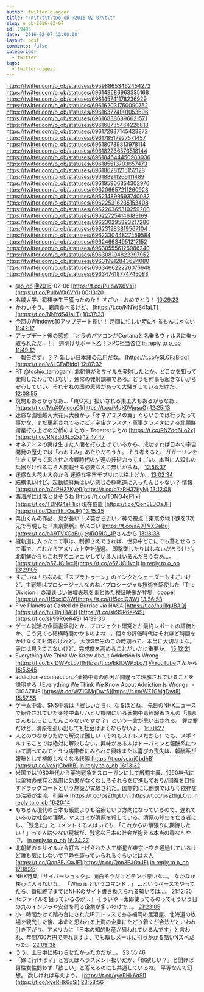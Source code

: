 ```yaml
---
author: twitter-blogger
title: "\n\t\t\t\t@o_ob @2016-02-07\t\t"
slug: o_ob-2016-02-07
id: 19493
date: '2016-02-07 12:00:00'
layout: post
comments: false
categories:
  - twitter
tags:
  - twitter-digest
---
```


https://twitter.com/o_ob/statuses/695988653462454272 https://twitter.com/o_ob/statuses/696143686963335168 https://twitter.com/o_ob/statuses/696145741178236929 https://twitter.com/o_ob/statuses/696162031750090752 https://twitter.com/o_ob/statuses/696163774001053696 https://twitter.com/o_ob/statuses/696168386896621571 https://twitter.com/o_ob/statuses/696168735464226818 https://twitter.com/o_ob/statuses/696172837145423872 https://twitter.com/o_ob/statuses/696178517927571457 https://twitter.com/o_ob/statuses/696180739813978114 https://twitter.com/o_ob/statuses/696182236576518144 https://twitter.com/o_ob/statuses/696184644450983936 https://twitter.com/o_ob/statuses/696185513703657473 https://twitter.com/o_ob/statuses/696186281215152128 https://twitter.com/o_ob/statuses/696188911266111489 https://twitter.com/o_ob/statuses/696195906354302976 https://twitter.com/o_ob/statuses/696206657211260928 https://twitter.com/o_ob/statuses/696214899693740032 https://twitter.com/o_ob/statuses/696225316235153408 https://twitter.com/o_ob/statuses/696226365310259200 https://twitter.com/o_ob/statuses/696227254146183169 https://twitter.com/o_ob/statuses/696230295893217280 https://twitter.com/o_ob/statuses/696231983819567104 https://twitter.com/o_ob/statuses/696233044827459584 https://twitter.com/o_ob/statuses/696246634951217152 https://twitter.com/o_ob/statuses/696305556126986240 https://twitter.com/o_ob/statuses/696308194822397952 https://twitter.com/o_ob/statuses/696319912843694080 https://twitter.com/o_ob/statuses/696346622226075648 https://twitter.com/o_ob/statuses/696347418774745088  

*   [@o_ob](https://twitter.com/o_ob) [@2016](https://twitter.com/2016)-02-06 [https://t.co/PuIbWX6VYi](https://t.co/PuIbWX6VYi) [00:13:20](https://twitter.com/o_ob/statuses/695988653462454272)
*   名城大学、将棋学生王獲ったのか！ すごい！おめでとう！ [10:29:23](https://twitter.com/o_ob/statuses/696143686963335168)
*   かわいそう。 鶏肉食べるけど。 [https://t.co/NNYdS41aLT](https://t.co/NNYdS41aLT) [10:37:33](https://twitter.com/o_ob/statuses/696145741178236929)
*   今回のWindows10アップデート長い！ 迂闊に忙しい時にやるもんじゃない [11:42:17](https://twitter.com/o_ob/statuses/696162031750090752)
*   アップデート後の感想 「オラのパソコンがCortanaと名乗るウィルスに乗っ取られただ...！」 週明けサポート乙！＞PC担当各位 [in reply to o_ob](https://twitter.com/o_ob/statuses/696162031750090752) [11:49:12](https://twitter.com/o_ob/statuses/696163774001053696)
*   「報告さず」？？ 新しい日本語の活用だな。 [https://t.co/ySLCFaBidq](https://t.co/ySLCFaBidq) [12:07:32](https://twitter.com/o_ob/statuses/696168386896621571)
*   RT [@toshio_tamogami](https://twitter.com/toshio_tamogami): 北朝鮮がミサイルを発射したとか。どこかを狙って発射したわけではない。通常の発射訓練である。どうせ何事も起きないから安心していい。それぞれの国の思惑があって大騒ぎしているだけだ。 [12:08:55](https://twitter.com/o_ob/statuses/696168735464226818)
*   筑駒もあるからなあ…「東○大」扱いされる東工大もあるからなあ… [https://t.co/MqX0VjqsuG](https://t.co/MqX0VjqsuG) [12:25:13](https://twitter.com/o_ob/statuses/696172837145423872)
*   迷惑な国境越え大花火大会から「オネアミスの翼」ぐらいまでは行ったって事かな、まだ更新されてるけど／宇宙クラスタ・軍事クラスタによる北朝鮮衛星打ち上げの分析のまとめ - Togetterまとめ [https://t.co/RNZdd6Lo2x](https://t.co/RNZdd6Lo2x) [12:47:47](https://twitter.com/o_ob/statuses/696178517927571457)
*   オネアミスの翼は生きた人間を打ち上げているから、成功すれば日本の宇宙開発の歴史では「おおすみ」あたりだろうか。 そう考えると、ガガーリンを生きて戻って来させた冷戦時代のソ連の技術力ってすごい。本当に人殺しの兵器だけ作るなら人間載せる必要なんて無いからね。 [12:56:37](https://twitter.com/o_ob/statuses/696180739813978114)
*   迷惑な大花火大会から 迷惑な宇宙デブリには格上げか... [13:02:34](https://twitter.com/o_ob/statuses/696182236576518144)
*   結構低いけど、起動傾斜角はいい感じの極軌道に入ったんじゃない？ 情報 [https://t.co/o7zPH37KyN](https://t.co/o7zPH37KyN) [13:12:08](https://twitter.com/o_ob/statuses/696184644450983936)
*   西海岸には落とせそうね [https://t.co/TDNG4eF1ix](https://t.co/TDNG4eF1ix) 現在位置 [https://t.co/Qon3EJOaJF](https://t.co/Qon3EJOaJF) [13:15:35](https://twitter.com/o_ob/statuses/696185513703657473)
*   栗山くんの作品、息が長い！メ芸から近い／神の視点！東京の地下鉄を3次元で再現した『東京動脈』がスゴい [https://t.co/aA9TVXCaBu](https://t.co/aA9TVXCaBu) [@IRORIO_JP](https://twitter.com/IRORIO_JP)さんから [13:18:38](https://twitter.com/o_ob/statuses/696186281215152128)
*   極軌道に入ったって事は、制御さえできれば、世界中どこにでも落とせるって事で、これからアメリカ上空を通過。 即撃墜したりはしないだろうけど。 北朝鮮からもこれ見てニヤニヤしている人はいるんだろうなあ...。 [https://t.co/o57UCl1vc1](https://t.co/o57UCl1vc1) [in reply to o_ob](https://twitter.com/o_ob/statuses/696185513703657473) [13:29:05](https://twitter.com/o_ob/statuses/696188911266111489)
*   すごいね！ちなみに「スプラトゥーン」のインクとシェーダーもすごいけど、主戦場はプロシージャルなのね／プロシージャル技術を駆使した「The Division」の凄まじい破壊表現をまとめた検証映像が登場 | doope! [https://t.co/i1f5xcIO3W](https://t.co/i1f5xcIO3W) [13:56:53](https://twitter.com/o_ob/statuses/696195906354302976)
*   Five Planets at Castell de Burriac via NASA [https://t.co/hul1lgJBAQ](https://t.co/hul1lgJBAQ) [https://t.co/sk99R6eR4S](https://t.co/sk99R6eR4S) [14:39:36](https://twitter.com/o_ob/statuses/696206657211260928)
*   ゲーム就活の企画書添削とか、プロジェクト研究とか最終レポートの評価とか、こう見ても結構時間かかるのよね...。個々の評価時代はそれほど時間をかけなくても済むけれど。 大学3年生のこの時期って、本当に大切だよな。 表には見えてこないけど、完成度を高めることがいかに重要か。 [15:12:21](https://twitter.com/o_ob/statuses/696214899693740032)
*   Everything We Think We Know About Addiction Is Wrong [https://t.co/EkfDWPxLc7](https://t.co/EkfDWPxLc7) [@YouTube](https://twitter.com/YouTube)さんから [15:53:45](https://twitter.com/o_ob/statuses/696225316235153408)
*   addiction→connection／薬物中毒の原因が間違って理解されていることを説明する「Everything We Think We Know About Addiction Is Wrong」 - GIGAZINE [https://t.co/WZ1GMgDwt5](https://t.co/WZ1GMgDwt5) [15:57:55](https://twitter.com/o_ob/statuses/696226365310259200)
*   ゲーム中毒、SNS中毒は「寂しいから」、なるほどね。 先日のNHKニュースで紹介されていた薬物中毒リハビリ機関にいる薬物中毒経験者さんの「清原さんもほっとしたんじゃないですか？」という一言が思い出される。 罪は罪だけど、清原を追い出しても社会はよくならないよ。 [16:01:27](https://twitter.com/o_ob/statuses/696227254146183169)
*   人とのつながりだけで解決は難しい（それもストレスだから）でも、スポイルすることでは絶対に解決しない。興味がある人はドーパミンと報酬系について調べてみて／うつ病患者にみられる興味または喜びの喪失は、報酬系が報酬として機能しなくなる状態 [https://t.co/vcxrjCbdhB](https://t.co/vcxrjCbdhB) [in reply to o_ob](https://twitter.com/o_ob/statuses/696226365310259200) [16:13:32](https://twitter.com/o_ob/statuses/696230295893217280)
*   米国では1980年代から薬物戦争をスローガンにして厳罰主義、1990年代には薬物の依存と乱用に効果がなくむしろそれらを促進しており//回復を目指すドラッグコートという施設が実験された。国際的には刑罰ではなく依存症の治療が主流。引用→ [https://t.co/psZtflgLOv](https://t.co/psZtflgLOv) [in reply to o_ob](https://twitter.com/o_ob/statuses/696226365310259200) [16:20:14](https://twitter.com/o_ob/statuses/696231983819567104)
*   もちろん現代の日本も厳罰よりも治療という方向になっているので、遅れているのは社会の理解。マスコミが清原を殺している。清原の球史を亡き者にし、「残念だ」とコメントする人はいても、「これからの頑張りに期待したい！」って人は少ない現状が、残念な日本の社会が抱える本当の毒なんやで。 [in reply to o_ob](https://twitter.com/o_ob/statuses/696231983819567104) [16:24:27](https://twitter.com/o_ob/statuses/696233044827459584)
*   北朝鮮のミサイルから打ち上げられた人工衛星が東京上空を通過しているけど誰も気にしないで平静を装っていられるぐらいには大人 [https://t.co/Qon3EJOaJF](https://t.co/Qon3EJOaJF) [in reply to o_ob](https://twitter.com/o_ob/statuses/696185513703657473) [17:18:28](https://twitter.com/o_ob/statuses/696246634951217152)
*   NHK特集「サイバーショック」、面白そうだけどテンポ悪いな...。 なかなか核心に入らないな。 「Who is というコマンド...」 ...というペースでやってたら、番組終了までにNHKのサイト書き換えられる勢いでは...。 [21:12:35](https://twitter.com/o_ob/statuses/696305556126986240)
*   jtdファイルを狙っているのか...！ そういや一太郎使ってるのってそういう日の丸のインフラや安全を司る企業が多いわけで...。 [21:23:05](https://twitter.com/o_ob/statuses/696308194822397952)
*   小一時間かけて踏み台にされたIPアドレスである福岡の居酒屋、北海道の牧場を観光した後、本命と思われる上海の企業にたどり着くが合法だといわれ引き下がり、アメリカに「日本の知的財産が狙われているんです」と言われ、年間700万円で守れますよ、でも騙しメールに引っかかる酷いNスぺだった。 [22:09:38](https://twitter.com/o_ob/statuses/696319912843694080)
*   うう、土日中に終わらせたかったのだが...。 [23:55:46](https://twitter.com/o_ob/statuses/696346622226075648)
*   「嫁に行けば？」と言えばハラスメント扱いだが、「嫁欲しい？」と聞けば男性女性問わず「欲しい」と答えるのにも共通しているね。 平等なんて幻想。 欲しければ与えよう。 [https://t.co/xyeRHk6qSI](https://t.co/xyeRHk6qSI) [23:58:56](https://twitter.com/o_ob/statuses/696347418774745088)